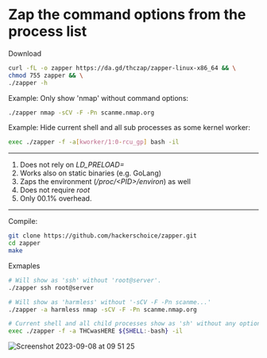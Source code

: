# Zap the command options from the process list

Download
```sh
curl -fL -o zapper https://da.gd/thczap/zapper-linux-x86_64 && \
chmod 755 zapper && \
./zapper -h
```

Example: Only show 'nmap' without command options:
```sh
./zapper nmap -sCV -F -Pn scanme.nmap.org
```

Example: Hide current shell and all sub processes as some kernel worker:
```sh
exec ./zapper -f -a[kworker/1:0-rcu_gp] bash -il
```

---
1. Does not rely on *LD_PRELOAD=*
2. Works also on static binaries (e.g. GoLang)
3. Zaps the environment (*/proc/&lt;PID&gt;/environ*) as well
4. Does not require *root*
5. Only 00.1% overhead.

---
Compile:
```sh
git clone https://github.com/hackerschoice/zapper.git
cd zapper
make
```

Exmaples
```sh
# Will show as 'ssh' without 'root@server'.
./zapper ssh root@server
```

```sh
# Will show as 'harmless' without '-sCV -F -Pn scanme...'
./zapper -a harmless nmap -sCV -F -Pn scanme.nmap.org
```

```sh
# Current shell and all child processes show as 'sh' without any options.
exec ./zapper -f -a THCwasHERE ${SHELL:-bash} -il
```

![Screenshot 2023-09-08 at 09 51 25](https://github.com/hackerschoice/zapper/assets/5938498/a8c8ceaa-456e-49d5-8dd9-fa09c6ff0060)

